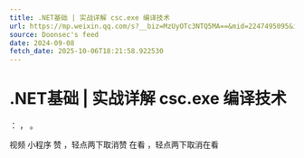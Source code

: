 ```yaml
---
title: .NET基础 | 实战详解 csc.exe 编译技术
url: https://mp.weixin.qq.com/s?__biz=MzUyOTc3NTQ5MA==&mid=2247495095&idx=2&sn=1a3227c081c180316358bc16feb09338
source: Doonsec's feed
date: 2024-09-08
fetch_date: 2025-10-06T18:21:58.922530
---
```


# .NET基础 | 实战详解 csc.exe 编译技术

：
，
。

视频
小程序
赞
，轻点两下取消赞
在看
，轻点两下取消在看